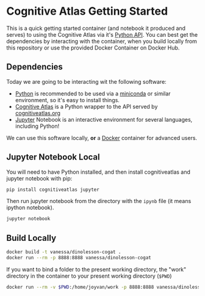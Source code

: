 # Cognitive Atlas Getting Started

This is a quick getting started container (and notebook it produced and serves)
to using the Cognitive Atlas via it's [Python API](https://github.com/CognitiveAtlas/cogat-python).
You can best get the dependencies by interacting with the container, when you build
locally from this repository or use the provided Docker Container on Docker Hub.

## Dependencies
Today we are going to be interacting wit the following software:

 - [Python](https://www.python.org/) is recommended to be used via a [miniconda](https://conda.io/docs/user-guide/install/index.html) or similar environment, so it's easy to install things.
 - [Cognitive Atlas](https://github.com/CognitiveAtlas/cogat-python) is a Python wrapper to the API served by [cognitiveatlas.org](https://www.cognitiveatlas.org)
 - [Jupyter](http://jupyter.org/) Notebook is an interactive environment for several languages, including Python!

We can use this software locally, **or** a [Docker](https://www.docker.com/) container for advanced users.


## Jupyter Notebook Local

You will need to have Python installed, and then install cognitiveatlas
and jupyter notebook with pip:

```bash
pip install cognitiveatlas jupyter
```

Then run jupyter notebook from the directory with the `ipynb` file (it means
ipython notebook).

```bash
jupyter notebook
```

## Build Locally

```bash
docker build -t vanessa/dinolesson-cogat .
docker run --rm -p 8888:8888 vanessa/dinolesson-cogat
```

If you want to bind a folder to the present working directory, the "work" directory
in the container to your present working directory (`$PWD`)

```bash
docker run --rm -v $PWD:/home/joyvan/work -p 8888:8888 vanessa/dinolesson-cogat
```
